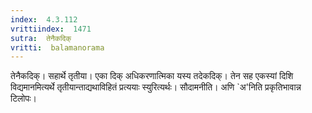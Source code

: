 ```yaml
---
index:  4.3.112
vrittiindex:  1471
sutra:  तेनैकदिक्
vritti:  balamanorama 
---
```


तेनैकदिक्। सहार्थे तृतीया। एका दिक् अधिकरणात्मिका यस्य तदेकदिक्। तेन सह एकस्यां दिशि विद्यमानमित्यर्थे तृतीयान्ताद्यथाविहितं प्रत्ययाः स्युरित्यर्थः। सौदामनीति। अणि `अ'निति प्रकृतिभावान्न टिलोपः। 

